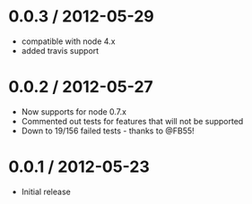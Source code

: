 
0.0.3 / 2012-05-29
==================

* compatible with node 4.x
* added travis support

0.0.2 / 2012-05-27
==================

* Now supports for node 0.7.x
* Commented out tests for features that will not be supported
* Down to 19/156 failed tests - thanks to @FB55!

0.0.1 / 2012-05-23
==================

* Initial release
